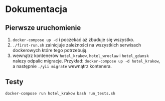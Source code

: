 # Dokumentacja

## Pierwsze uruchomienie
1. `docker-compose up -d` i poczekać aż zbuduje się wszystko.
2. `./first-run.sh` zainicjuje zależności na wszystkich serwisach dockerowych które tego potrzebują.
3. wewnątrz kontenerów `hotel_krakow`, `hotel_wroclaw` i `hotel_gdansk` nalezy odpalic migracje. 
Przykład: `docker-compose up -d hotel_krakow`, a następnie `./yii migrate` wewnątrz kontenera.

## Testy
`docker-compose run hotel_krakow bash run_tests.sh`
